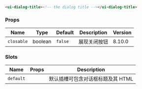 ```html
<ui-dialog-title><!-- the dialog title --></ui-dialog-title>
```

### Props

| Name       | Type    | Default | Description  | Version |
| ---------- | ------- | ------- | ------------ | ------- |
| `closable` | boolean | `false` | 展现关闭按钮 | 8.10.0  |

### Slots

| Name      | Props | Description                       |
| --------- | ----- | --------------------------------- |
| `default` |       | 默认插槽可包含对话框标题及其 HTML |

